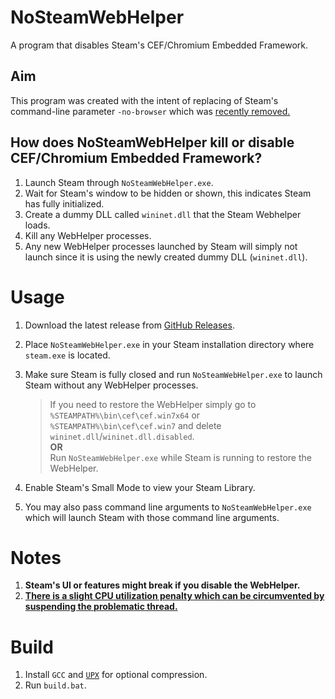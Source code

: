# NoSteamWebHelper
 A program that disables Steam's CEF/Chromium Embedded Framework.


## Aim
This program was created with the intent of replacing of Steam's command-line parameter `-no-browser` which was [recently removed.](https://steamcommunity.com/groups/SteamClientBeta/discussions/3/3710433479207750727/?ctp=42)


## How does NoSteamWebHelper kill or disable CEF/Chromium Embedded Framework? 

1. Launch Steam through `NoSteamWebHelper.exe`.
2. Wait for Steam's window to be hidden or shown, this indicates Steam has fully initialized.
3. Create a dummy DLL called `wininet.dll` that the Steam Webhelper loads.
4. Kill any WebHelper processes.
5. Any new WebHelper processes launched by Steam will simply not launch since it is using the newly created dummy DLL (`wininet.dll`).

# Usage
1. Download the latest release from [GitHub Releases](https://github.com/Aetopia/NoSteamWebHelper/releases).

2. Place `NoSteamWebHelper.exe` in your Steam installation directory where `steam.exe` is located.

3. Make sure Steam is fully closed and run `NoSteamWebHelper.exe` to launch Steam without any WebHelper processes.
    > If you need to restore the WebHelper simply go to `%STEAMPATH%\bin\cef\cef.win7x64` or `%STEAMPATH%\bin\cef\cef.win7` and delete `wininet.dll`/`wininet.dll.disabled`.  
    > **OR**     
    > Run `NoSteamWebHelper.exe` while Steam is running to restore the WebHelper.  

4. Enable Steam's Small Mode to view your Steam Library.

5. You may also pass command line arguments to `NoSteamWebHelper.exe` which will launch Steam with those command line arguments.

# Notes
1. **Steam's UI or features might break if you disable the WebHelper.**
2. **[There is a slight CPU utilization penalty which can be circumvented by suspending the problematic thread.](https://gist.github.com/amitxv/0c454ba09a2feb3dd38f29c333f68c04?permalink_comment_id=4460606#gistcomment-4460606)**

# Build
1. Install `GCC` and [`UPX`](https://upx.github.io/) for optional compression.
2. Run `build.bat`.
